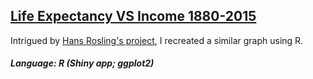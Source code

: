 ## [Life Expectancy VS Income 1880-2015](https://shangjunjiang.shinyapps.io/gdplife/)
Intrigued by [Hans Rosling's project](https://www.youtube.com/watch?v=jbkSRLYSojo), I recreated a similar graph using R.

##### Language: R (Shiny app; ggplot2)
